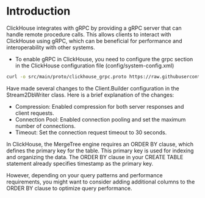 # Introduction

ClickHouse integrates with gRPC by providing a gRPC server that can handle remote procedure calls. 
This allows clients to interact with ClickHouse using gRPC, which can be beneficial for performance and interoperability with other systems.

- To enable gRPC in ClickHouse, you need to configure the grpc section in the ClickHouse configuration file (config/system-config.xml)

```sh
curl -o src/main/proto/clickhouse_grpc.proto https://raw.githubusercontent.com/ClickHouse/ClickHouse/master/grpc/proto/clickhouse_grpc.proto
```

Have made several changes to the Client.Builder configuration in the Stream2DbWriter class. 
Here is a brief explanation of the changes:
- Compression: Enabled compression for both server responses and client requests.
- Connection Pool: Enabled connection pooling and set the maximum number of connections.
- Timeout: Set the connection request timeout to 30 seconds.

In ClickHouse, the MergeTree engine requires an ORDER BY clause, which defines the primary key for the table. This primary key is used for indexing and organizing the data. The ORDER BY clause in your CREATE TABLE statement already specifies timestamp as the primary key.

However, depending on your query patterns and performance requirements, you might want to consider adding additional columns to the ORDER BY clause to optimize query performance. 